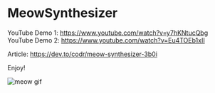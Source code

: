 # MeowSynthesizer

YouTube Demo 1: https://www.youtube.com/watch?v=y7hKNtucQbg
YouTube Demo 2: https://www.youtube.com/watch?v=Eu4TOEb1xII

Article: https://dev.to/codr/meow-synthesizer-3b0i

Enjoy!

![meow gif](https://res.cloudinary.com/practicaldev/image/fetch/s--VxWNIYdF--/c_imagga_scale,f_auto,fl_progressive,h_420,q_66,w_1000/https://dev-to-uploads.s3.amazonaws.com/i/81sagi0vpjb9dmx2ooju.gif)
